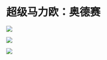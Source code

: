 # 超级马力欧：奥德赛


![](https://fudongdong-statics.oss-cn-beijing.aliyuncs.com/images/20211115/981c23a9878d481d8c703edd0569c34a.png)


![](https://fudongdong-statics.oss-cn-beijing.aliyuncs.com/images/20211115/570520d0680d4a6fbc26023db887063d.png)


![](https://fudongdong-statics.oss-cn-beijing.aliyuncs.com/images/20211115/cf5e19bdc6ca4719a7b0925f86f2b652.png)







